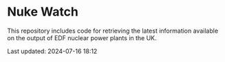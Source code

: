 # Nuke Watch

This repository includes code for retrieving the latest information available on the output of EDF nuclear power plants in the UK.

Last updated: 2024-07-16 18:12